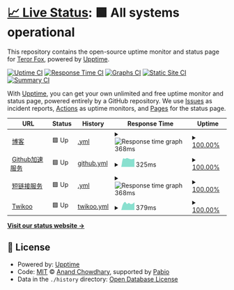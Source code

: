 # [📈 Live Status](https://status.trfox.top): <!--live status--> **🟩 All systems operational**

This repository contains the open-source uptime monitor and status page for [Teror Fox](https://www.trfox.top), powered by [Upptime](https://github.com/upptime/upptime).

[![Uptime CI](https://github.com/sysfox/upptime/workflows/Uptime%20CI/badge.svg)](https://github.com/sysfox/upptime/actions?query=workflow%3A%22Uptime+CI%22)
[![Response Time CI](https://github.com/sysfox/upptime/workflows/Response%20Time%20CI/badge.svg)](https://github.com/sysfox/upptime/actions?query=workflow%3A%22Response+Time+CI%22)
[![Graphs CI](https://github.com/sysfox/upptime/workflows/Graphs%20CI/badge.svg)](https://github.com/sysfox/upptime/actions?query=workflow%3A%22Graphs+CI%22)
[![Static Site CI](https://github.com/sysfox/upptime/workflows/Static%20Site%20CI/badge.svg)](https://github.com/sysfox/upptime/actions?query=workflow%3A%22Static+Site+CI%22)
[![Summary CI](https://github.com/sysfox/upptime/workflows/Summary%20CI/badge.svg)](https://github.com/sysfox/upptime/actions?query=workflow%3A%22Summary+CI%22)

With [Upptime](https://upptime.js.org), you can get your own unlimited and free uptime monitor and status page, powered entirely by a GitHub repository. We use [Issues](https://github.com/sysfox/upptime/issues) as incident reports, [Actions](https://github.com/sysfox/upptime/actions) as uptime monitors, and [Pages](https://status.trfox.top) for the status page.

<!--start: status pages-->
<!-- This summary is generated by Upptime (https://github.com/upptime/upptime) -->
<!-- Do not edit this manually, your changes will be overwritten -->
<!-- prettier-ignore -->
| URL | Status | History | Response Time | Uptime |
| --- | ------ | ------- | ------------- | ------ |
| <img alt="" src="https://icons.duckduckgo.com/ip3/blog.trfox.top.ico" height="13"> [博客](https://blog.trfox.top) | 🟩 Up | [.yml](https://github.com/sysfox/upptime/commits/HEAD/history/.yml) | <details><summary><img alt="Response time graph" src="./graphs//response-time-week.png" height="20"> 368ms</summary><br><a href="https://status.trfox.top/history/"><img alt="Response time 368" src="https://img.shields.io/endpoint?url=https%3A%2F%2Fraw.githubusercontent.com%2Fsysfox%2Fupptime%2FHEAD%2Fapi%2F%2Fresponse-time.json"></a><br><a href="https://status.trfox.top/history/"><img alt="24-hour response time 384" src="https://img.shields.io/endpoint?url=https%3A%2F%2Fraw.githubusercontent.com%2Fsysfox%2Fupptime%2FHEAD%2Fapi%2F%2Fresponse-time-day.json"></a><br><a href="https://status.trfox.top/history/"><img alt="7-day response time 368" src="https://img.shields.io/endpoint?url=https%3A%2F%2Fraw.githubusercontent.com%2Fsysfox%2Fupptime%2FHEAD%2Fapi%2F%2Fresponse-time-week.json"></a><br><a href="https://status.trfox.top/history/"><img alt="30-day response time 376" src="https://img.shields.io/endpoint?url=https%3A%2F%2Fraw.githubusercontent.com%2Fsysfox%2Fupptime%2FHEAD%2Fapi%2F%2Fresponse-time-month.json"></a><br><a href="https://status.trfox.top/history/"><img alt="1-year response time 368" src="https://img.shields.io/endpoint?url=https%3A%2F%2Fraw.githubusercontent.com%2Fsysfox%2Fupptime%2FHEAD%2Fapi%2F%2Fresponse-time-year.json"></a></details> | <details><summary><a href="https://status.trfox.top/history/">100.00%</a></summary><a href="https://status.trfox.top/history/"><img alt="All-time uptime 100.00%" src="https://img.shields.io/endpoint?url=https%3A%2F%2Fraw.githubusercontent.com%2Fsysfox%2Fupptime%2FHEAD%2Fapi%2F%2Fuptime.json"></a><br><a href="https://status.trfox.top/history/"><img alt="24-hour uptime 100.00%" src="https://img.shields.io/endpoint?url=https%3A%2F%2Fraw.githubusercontent.com%2Fsysfox%2Fupptime%2FHEAD%2Fapi%2F%2Fuptime-day.json"></a><br><a href="https://status.trfox.top/history/"><img alt="7-day uptime 100.00%" src="https://img.shields.io/endpoint?url=https%3A%2F%2Fraw.githubusercontent.com%2Fsysfox%2Fupptime%2FHEAD%2Fapi%2F%2Fuptime-week.json"></a><br><a href="https://status.trfox.top/history/"><img alt="30-day uptime 100.00%" src="https://img.shields.io/endpoint?url=https%3A%2F%2Fraw.githubusercontent.com%2Fsysfox%2Fupptime%2FHEAD%2Fapi%2F%2Fuptime-month.json"></a><br><a href="https://status.trfox.top/history/"><img alt="1-year uptime 100.00%" src="https://img.shields.io/endpoint?url=https%3A%2F%2Fraw.githubusercontent.com%2Fsysfox%2Fupptime%2FHEAD%2Fapi%2F%2Fuptime-year.json"></a></details>
| <img alt="" src="https://icons.duckduckgo.com/ip3/ghp.trfox.top.ico" height="13"> [Github加速服务](https://ghp.trfox.top) | 🟩 Up | [github.yml](https://github.com/sysfox/upptime/commits/HEAD/history/github.yml) | <details><summary><img alt="Response time graph" src="./graphs/github/response-time-week.png" height="20"> 325ms</summary><br><a href="https://status.trfox.top/history/github"><img alt="Response time 317" src="https://img.shields.io/endpoint?url=https%3A%2F%2Fraw.githubusercontent.com%2Fsysfox%2Fupptime%2FHEAD%2Fapi%2Fgithub%2Fresponse-time.json"></a><br><a href="https://status.trfox.top/history/github"><img alt="24-hour response time 332" src="https://img.shields.io/endpoint?url=https%3A%2F%2Fraw.githubusercontent.com%2Fsysfox%2Fupptime%2FHEAD%2Fapi%2Fgithub%2Fresponse-time-day.json"></a><br><a href="https://status.trfox.top/history/github"><img alt="7-day response time 325" src="https://img.shields.io/endpoint?url=https%3A%2F%2Fraw.githubusercontent.com%2Fsysfox%2Fupptime%2FHEAD%2Fapi%2Fgithub%2Fresponse-time-week.json"></a><br><a href="https://status.trfox.top/history/github"><img alt="30-day response time 317" src="https://img.shields.io/endpoint?url=https%3A%2F%2Fraw.githubusercontent.com%2Fsysfox%2Fupptime%2FHEAD%2Fapi%2Fgithub%2Fresponse-time-month.json"></a><br><a href="https://status.trfox.top/history/github"><img alt="1-year response time 317" src="https://img.shields.io/endpoint?url=https%3A%2F%2Fraw.githubusercontent.com%2Fsysfox%2Fupptime%2FHEAD%2Fapi%2Fgithub%2Fresponse-time-year.json"></a></details> | <details><summary><a href="https://status.trfox.top/history/github">100.00%</a></summary><a href="https://status.trfox.top/history/github"><img alt="All-time uptime 100.00%" src="https://img.shields.io/endpoint?url=https%3A%2F%2Fraw.githubusercontent.com%2Fsysfox%2Fupptime%2FHEAD%2Fapi%2Fgithub%2Fuptime.json"></a><br><a href="https://status.trfox.top/history/github"><img alt="24-hour uptime 100.00%" src="https://img.shields.io/endpoint?url=https%3A%2F%2Fraw.githubusercontent.com%2Fsysfox%2Fupptime%2FHEAD%2Fapi%2Fgithub%2Fuptime-day.json"></a><br><a href="https://status.trfox.top/history/github"><img alt="7-day uptime 100.00%" src="https://img.shields.io/endpoint?url=https%3A%2F%2Fraw.githubusercontent.com%2Fsysfox%2Fupptime%2FHEAD%2Fapi%2Fgithub%2Fuptime-week.json"></a><br><a href="https://status.trfox.top/history/github"><img alt="30-day uptime 100.00%" src="https://img.shields.io/endpoint?url=https%3A%2F%2Fraw.githubusercontent.com%2Fsysfox%2Fupptime%2FHEAD%2Fapi%2Fgithub%2Fuptime-month.json"></a><br><a href="https://status.trfox.top/history/github"><img alt="1-year uptime 100.00%" src="https://img.shields.io/endpoint?url=https%3A%2F%2Fraw.githubusercontent.com%2Fsysfox%2Fupptime%2FHEAD%2Fapi%2Fgithub%2Fuptime-year.json"></a></details>
| <img alt="" src="https://icons.duckduckgo.com/ip3/short.trfox.top.ico" height="13"> [短链接服务](https://short.trfox.top) | 🟩 Up | [.yml](https://github.com/sysfox/upptime/commits/HEAD/history/.yml) | <details><summary><img alt="Response time graph" src="./graphs//response-time-week.png" height="20"> 368ms</summary><br><a href="https://status.trfox.top/history/"><img alt="Response time 368" src="https://img.shields.io/endpoint?url=https%3A%2F%2Fraw.githubusercontent.com%2Fsysfox%2Fupptime%2FHEAD%2Fapi%2F%2Fresponse-time.json"></a><br><a href="https://status.trfox.top/history/"><img alt="24-hour response time 384" src="https://img.shields.io/endpoint?url=https%3A%2F%2Fraw.githubusercontent.com%2Fsysfox%2Fupptime%2FHEAD%2Fapi%2F%2Fresponse-time-day.json"></a><br><a href="https://status.trfox.top/history/"><img alt="7-day response time 368" src="https://img.shields.io/endpoint?url=https%3A%2F%2Fraw.githubusercontent.com%2Fsysfox%2Fupptime%2FHEAD%2Fapi%2F%2Fresponse-time-week.json"></a><br><a href="https://status.trfox.top/history/"><img alt="30-day response time 376" src="https://img.shields.io/endpoint?url=https%3A%2F%2Fraw.githubusercontent.com%2Fsysfox%2Fupptime%2FHEAD%2Fapi%2F%2Fresponse-time-month.json"></a><br><a href="https://status.trfox.top/history/"><img alt="1-year response time 368" src="https://img.shields.io/endpoint?url=https%3A%2F%2Fraw.githubusercontent.com%2Fsysfox%2Fupptime%2FHEAD%2Fapi%2F%2Fresponse-time-year.json"></a></details> | <details><summary><a href="https://status.trfox.top/history/">100.00%</a></summary><a href="https://status.trfox.top/history/"><img alt="All-time uptime 100.00%" src="https://img.shields.io/endpoint?url=https%3A%2F%2Fraw.githubusercontent.com%2Fsysfox%2Fupptime%2FHEAD%2Fapi%2F%2Fuptime.json"></a><br><a href="https://status.trfox.top/history/"><img alt="24-hour uptime 100.00%" src="https://img.shields.io/endpoint?url=https%3A%2F%2Fraw.githubusercontent.com%2Fsysfox%2Fupptime%2FHEAD%2Fapi%2F%2Fuptime-day.json"></a><br><a href="https://status.trfox.top/history/"><img alt="7-day uptime 100.00%" src="https://img.shields.io/endpoint?url=https%3A%2F%2Fraw.githubusercontent.com%2Fsysfox%2Fupptime%2FHEAD%2Fapi%2F%2Fuptime-week.json"></a><br><a href="https://status.trfox.top/history/"><img alt="30-day uptime 100.00%" src="https://img.shields.io/endpoint?url=https%3A%2F%2Fraw.githubusercontent.com%2Fsysfox%2Fupptime%2FHEAD%2Fapi%2F%2Fuptime-month.json"></a><br><a href="https://status.trfox.top/history/"><img alt="1-year uptime 100.00%" src="https://img.shields.io/endpoint?url=https%3A%2F%2Fraw.githubusercontent.com%2Fsysfox%2Fupptime%2FHEAD%2Fapi%2F%2Fuptime-year.json"></a></details>
| <img alt="" src="https://icons.duckduckgo.com/ip3/twikoo.trfox.top.ico" height="13"> [Twikoo](https://twikoo.trfox.top) | 🟩 Up | [twikoo.yml](https://github.com/sysfox/upptime/commits/HEAD/history/twikoo.yml) | <details><summary><img alt="Response time graph" src="./graphs/twikoo/response-time-week.png" height="20"> 379ms</summary><br><a href="https://status.trfox.top/history/twikoo"><img alt="Response time 337" src="https://img.shields.io/endpoint?url=https%3A%2F%2Fraw.githubusercontent.com%2Fsysfox%2Fupptime%2FHEAD%2Fapi%2Ftwikoo%2Fresponse-time.json"></a><br><a href="https://status.trfox.top/history/twikoo"><img alt="24-hour response time 435" src="https://img.shields.io/endpoint?url=https%3A%2F%2Fraw.githubusercontent.com%2Fsysfox%2Fupptime%2FHEAD%2Fapi%2Ftwikoo%2Fresponse-time-day.json"></a><br><a href="https://status.trfox.top/history/twikoo"><img alt="7-day response time 379" src="https://img.shields.io/endpoint?url=https%3A%2F%2Fraw.githubusercontent.com%2Fsysfox%2Fupptime%2FHEAD%2Fapi%2Ftwikoo%2Fresponse-time-week.json"></a><br><a href="https://status.trfox.top/history/twikoo"><img alt="30-day response time 342" src="https://img.shields.io/endpoint?url=https%3A%2F%2Fraw.githubusercontent.com%2Fsysfox%2Fupptime%2FHEAD%2Fapi%2Ftwikoo%2Fresponse-time-month.json"></a><br><a href="https://status.trfox.top/history/twikoo"><img alt="1-year response time 337" src="https://img.shields.io/endpoint?url=https%3A%2F%2Fraw.githubusercontent.com%2Fsysfox%2Fupptime%2FHEAD%2Fapi%2Ftwikoo%2Fresponse-time-year.json"></a></details> | <details><summary><a href="https://status.trfox.top/history/twikoo">100.00%</a></summary><a href="https://status.trfox.top/history/twikoo"><img alt="All-time uptime 100.00%" src="https://img.shields.io/endpoint?url=https%3A%2F%2Fraw.githubusercontent.com%2Fsysfox%2Fupptime%2FHEAD%2Fapi%2Ftwikoo%2Fuptime.json"></a><br><a href="https://status.trfox.top/history/twikoo"><img alt="24-hour uptime 100.00%" src="https://img.shields.io/endpoint?url=https%3A%2F%2Fraw.githubusercontent.com%2Fsysfox%2Fupptime%2FHEAD%2Fapi%2Ftwikoo%2Fuptime-day.json"></a><br><a href="https://status.trfox.top/history/twikoo"><img alt="7-day uptime 100.00%" src="https://img.shields.io/endpoint?url=https%3A%2F%2Fraw.githubusercontent.com%2Fsysfox%2Fupptime%2FHEAD%2Fapi%2Ftwikoo%2Fuptime-week.json"></a><br><a href="https://status.trfox.top/history/twikoo"><img alt="30-day uptime 100.00%" src="https://img.shields.io/endpoint?url=https%3A%2F%2Fraw.githubusercontent.com%2Fsysfox%2Fupptime%2FHEAD%2Fapi%2Ftwikoo%2Fuptime-month.json"></a><br><a href="https://status.trfox.top/history/twikoo"><img alt="1-year uptime 100.00%" src="https://img.shields.io/endpoint?url=https%3A%2F%2Fraw.githubusercontent.com%2Fsysfox%2Fupptime%2FHEAD%2Fapi%2Ftwikoo%2Fuptime-year.json"></a></details>

<!--end: status pages-->

[**Visit our status website →**](https://status.trfox.top)

## 📄 License

- Powered by: [Upptime](https://github.com/upptime/upptime)
- Code: [MIT](./LICENSE) © [Anand Chowdhary](https://anandchowdhary.com), supported by [Pabio](https://pabio.com)
- Data in the `./history` directory: [Open Database License](https://opendatacommons.org/licenses/odbl/1-0/)
